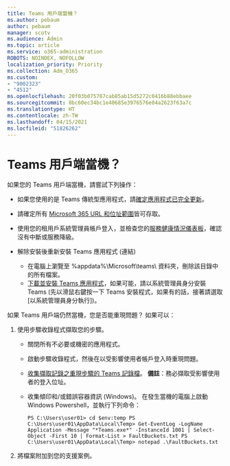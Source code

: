 ```yaml
---
title: Teams 用戶端當機？
ms.author: pebaum
author: pebaum
manager: scotv
ms.audience: Admin
ms.topic: article
ms.service: o365-administration
ROBOTS: NOINDEX, NOFOLLOW
localization_priority: Priority
ms.collection: Adm_O365
ms.custom:
- "9002323"
- "4512"
ms.openlocfilehash: 20f03b075787cab85ab15d5272c0416b88ebbaee
ms.sourcegitcommit: 8bc60ec34bc1e40685e3976576e04a2623f63a7c
ms.translationtype: HT
ms.contentlocale: zh-TW
ms.lasthandoff: 04/15/2021
ms.locfileid: "51826262"
---
```

# <a name="teams-client-crashing"></a>Teams 用戶端當機？

如果您的 Teams 用戶端當機，請嘗試下列操作：

- 如果您使用的是 Teams 傳統型應用程式，請[確定應用程式已完全更新](https://support.office.com/article/Update-Microsoft-Teams-535a8e4b-45f0-4f6c-8b3d-91bca7a51db1)。

- 請確定所有 [Microsoft 365 URL 和位址範圍](https://docs.microsoft.com/microsoftteams/connectivity-issues)皆可存取。

- 使用您的租用戶系統管理員帳戶登入，並檢查您的[服務健康情況儀表板](https://docs.microsoft.com/office365/enterprise/view-service-health)，確認沒有中斷或服務降級。

- 解除安裝後重新安裝 Teams 應用程式 (連結)
    - 在電腦上瀏覽至 %appdata%\Microsoft\teams\ 資料夾，刪除該目錄中的所有檔案。
    - [下載並安裝 Teams 應用程式](https://www.microsoft.com/microsoft-365/microsoft-teams/group-chat-software#office-DesktopAppDownload-ofoushy)，如果可能，請以系統管理員身分安裝 Teams (先以滑鼠右鍵按一下 Teams 安裝程式，如果有的話，接著請選取 [以系統管理員身分執行])。

如果 Teams 用戶端仍然當機，您是否能重現問題？ 如果可以：

1. 使用步驟收錄程式擷取您的步驟。
    - 關閉所有不必要或機密的應用程式。
    - 啟動步驟收錄程式，然後在以受影響使用者帳戶登入時重現問題。
    - [收集擷取記錄之重現步驟的 Teams 記錄檔](https://docs.microsoft.com/microsoftteams/log-files)。 **備註**：務必擷取受影響使用者的登入位址。
    - 收集傾印和/或錯誤容器資訊 (Windows)。 在發生當機的電腦上啟動 Windows Powershell，並執行下列命令：

        `
        PS C:\Users\user01> cd $env:temp
        PS C:\Users\user01\AppData\Local\Temp> Get-EventLog -LogName Application -Message "*Teams.exe*" -InstanceId 1001 | Select-Object -First 10 | Format-List > FaultBuckets.txt
        PS C:\Users\user01\AppData\Local\Temp> notepad .\FaultBuckets.txt
        `
    
2. 將檔案附加到您的支援案例。
